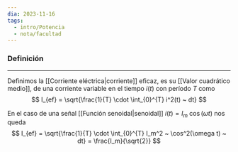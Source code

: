 ```yaml
---
dia: 2023-11-16
tags:
  - intro/Potencia
  - nota/facultad
---
```

### Definición
---
Definimos la [[Corriente eléctrica|corriente]] eficaz, es su [[Valor cuadrático medio]], de una corriente variable en el tiempo $i(t)$ con período $T$ como $$ I_{ef} = \sqrt{\frac{1}{T} \cdot \int_{0}^{T} i^2(t) ~ dt} $$

En el caso de una señal [[Función senoidal|senoidal]] $i(t) = I_m ~ \cos(\omega t)$ nos queda $$ I_{ef} = \sqrt{\frac{1}{T} \cdot \int_{0}^{T} I_m^2 ~ \cos^2(\omega t) ~ dt} = \frac{I_m}{\sqrt{2}} $$